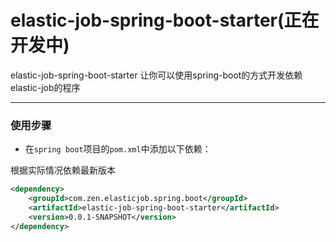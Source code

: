  elastic-job-spring-boot-starter(正在开发中)
===================================
 elastic-job-spring-boot-starter
让你可以使用spring-boot的方式开发依赖elastic-job的程序

*****

### 使用步骤

* 在`spring boot`项目的`pom.xml`中添加以下依赖：

根据实际情况依赖最新版本
```xml
<dependency>
    <groupId>com.zen.elasticjob.spring.boot</groupId>
    <artifactId>elastic-job-spring-boot-starter</artifactId>
    <version>0.0.1-SNAPSHOT</version>
</dependency>
```

